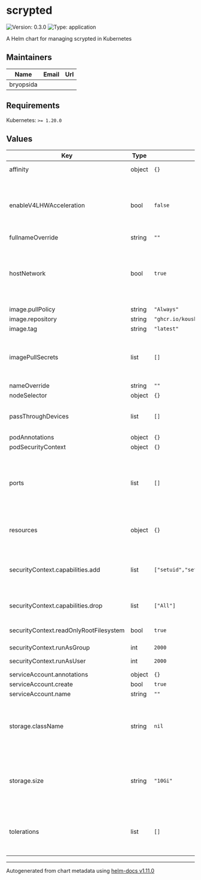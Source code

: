 # scrypted

![Version: 0.3.0](https://img.shields.io/badge/Version-0.3.0-informational?style=flat-square) ![Type: application](https://img.shields.io/badge/Type-application-informational?style=flat-square)

A Helm chart for managing scrypted in Kubernetes

## Maintainers

| Name | Email | Url |
| ---- | ------ | --- |
| bryopsida |  |  |

## Requirements

Kubernetes: `>= 1.20.0`

## Values

| Key | Type | Default | Description |
|-----|------|---------|-------------|
| affinity | object | `{}` | Preferred nodes |
| enableV4LHWAcceleration | bool | `false` | Enable passing through Video4Linux device for ffmpeg hwaccel |
| fullnameOverride | string | `""` |  |
| hostNetwork | bool | `true` | Needs to be enabled for mDNS to function with devices outside of the kubernetes cluster |
| image.pullPolicy | string | `"Always"` |  |
| image.repository | string | `"ghcr.io/koush/scrypted"` |  |
| image.tag | string | `"latest"` |  |
| imagePullSecrets | list | `[]` | Optional pull secret if you use your own image that's in a private registry |
| nameOverride | string | `""` |  |
| nodeSelector | object | `{}` | Target a node |
| passThroughDevices | list | `[]` | Pass host devices through to the container |
| podAnnotations | object | `{}` |  |
| podSecurityContext | object | `{}` |  |
| ports | list | `[]` | Used to control container port mapping to host ports, needed for homekit pairing |
| resources | object | `{}` | Resource limits applied to the container |
| securityContext.capabilities.add | list | `["setuid","setgid","chown","DAC_OVERRIDE"]` | Add required linux sys capabilities back in, s6 escalates to root |
| securityContext.capabilities.drop | list | `["All"]` | Drop all linux sys capabilities |
| securityContext.readOnlyRootFilesystem | bool | `true` | Lock down the root file system |
| securityContext.runAsGroup | int | `2000` |  |
| securityContext.runAsUser | int | `2000` | Run as non root user |
| serviceAccount.annotations | object | `{}` |  |
| serviceAccount.create | bool | `true` |  |
| serviceAccount.name | string | `""` |  |
| storage.className | string | `nil` | Optional storage class name, if not provided it uses the default storage class |
| storage.size | string | `"10Gi"` | Amount of storage space to allocate for scrypted local state, this is mapped to /server/volume |
| tolerations | list | `[]` | What taints this container can tolerate when making scheduling decisions |

----------------------------------------------
Autogenerated from chart metadata using [helm-docs v1.11.0](https://github.com/norwoodj/helm-docs/releases/v1.11.0)
